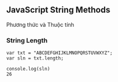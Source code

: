 ## JavaScript String Methods

Phương thức và Thuộc tính 

### String Length

```
var txt = "ABCDEFGHIJKLMNOPQRSTUVWXYZ";
var sln = txt.length;

console.log(sln)
26
```
